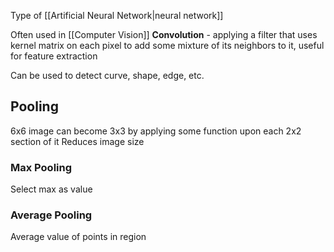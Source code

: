 Type of [[Artificial Neural Network|neural network]]

Often used in [[Computer Vision]]
**Convolution** - applying a filter that uses kernel matrix on each pixel to add some mixture of its neighbors to it, useful for feature extraction

Can be used to detect curve, shape, edge, etc.

## Pooling
6x6 image can become 3x3 by applying some function upon each 2x2 section of it
Reduces image size

### Max Pooling
Select max as value

### Average Pooling
Average value of points in region